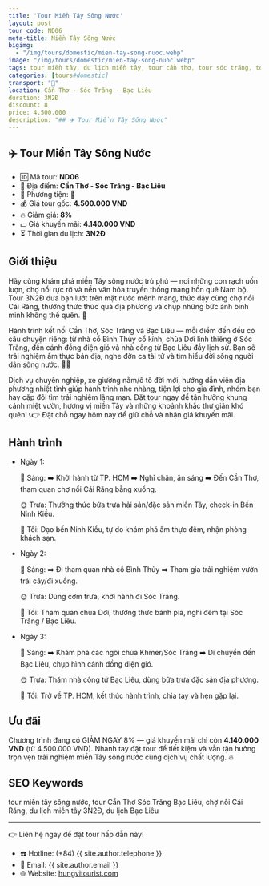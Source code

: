 ```yaml
---
title: 'Tour Miền Tây Sông Nước'
layout: post
tour_code: ND06
meta-title: Miền Tây Sông Nước
bigimg:
  - "/img/tours/domestic/mien-tay-song-nuoc.webp"
image: "/img/tours/domestic/mien-tay-song-nuoc.webp"
tags: tour miền tây, du lịch miền tây, tour cần thơ, tour sóc trăng, tour bạc liêu, tour nội địa
categories: [tours#domestic]
transport: "🚌"
location: Cần Thơ - Sóc Trăng - Bạc Liêu
duration: 3N2Đ
discount: 8
price: 4.500.000
description: "## ✈️ Tour Miền Tây Sông Nước"
---
```


## ✈️ Tour Miền Tây Sông Nước 

- 🆔 Mã tour: **ND06**
- 📍 Địa điểm: **Cần Thơ - Sóc Trăng - Bạc Liêu**
- 🚗 Phương tiện: **🚌**
- 💰 Giá tour gốc: **4.500.000 VND**
- 🔥 Giảm giá: **8%**
- 💵 Giá khuyến mãi: **4.140.000 VND**
- ⏳ Thời gian du lịch: **3N2Đ**


## Giới thiệu
Hãy cùng khám phá miền Tây sông nước trù phú — nơi những con rạch uốn lượn, chợ nổi rực rỡ và nền văn hóa truyền thống mang hồn quê Nam bộ. Tour 3N2Đ đưa bạn lướt trên mặt nước mênh mang, thức dậy cùng chợ nổi Cái Răng, thưởng thức thức quà địa phương và chụp những bức ảnh bình minh không thể quên. 🌅

Hành trình kết nối Cần Thơ, Sóc Trăng và Bạc Liêu — mỗi điểm đến đều có câu chuyện riêng: từ nhà cổ Bình Thủy cổ kính, chùa Dơi linh thiêng ở Sóc Trăng, đến cánh đồng điện gió và nhà công tử Bạc Liêu đầy lịch sử. Bạn sẽ trải nghiệm ẩm thực bản địa, nghe đờn ca tài tử và tìm hiểu đời sống người dân sông nước. 🍜🎶

Dịch vụ chuyên nghiệp, xe giường nằm/ô tô đời mới, hướng dẫn viên địa phương nhiệt tình giúp hành trình nhẹ nhàng, tiện lợi cho gia đình, nhóm bạn hay cặp đôi tìm trải nghiệm lãng mạn. Đặt tour ngay để tận hưởng khung cảnh miệt vườn, hương vị miền Tây và những khoảnh khắc thư giãn khó quên! 📞👉 Đặt chỗ ngay hôm nay để giữ chỗ và nhận giá khuyến mãi.

## Hành trình
- Ngày 1:

  🌅 Sáng: ➡️ Khởi hành từ TP. HCM ➡️ Nghỉ chân, ăn sáng ➡️ Đến Cần Thơ, tham quan chợ nổi Cái Răng bằng xuồng.

  🌞 Trưa: Thưởng thức bữa trưa hải sản/đặc sản miền Tây, check-in Bến Ninh Kiều.

  🌙 Tối: Dạo bến Ninh Kiều, tự do khám phá ẩm thực đêm, nhận phòng khách sạn.
- Ngày 2:

  🌅 Sáng: ➡️ Đi tham quan nhà cổ Bình Thủy ➡️ Tham gia trải nghiệm vườn trái cây/đi xuồng.

  🌞 Trưa: Dùng cơm trưa, khởi hành đi Sóc Trăng.

  🌙 Tối: Tham quan chùa Dơi, thưởng thức bánh pía, nghỉ đêm tại Sóc Trăng / Bạc Liêu.
- Ngày 3:

  🌅 Sáng: ➡️ Khám phá các ngôi chùa Khmer/Sóc Trăng ➡️ Di chuyển đến Bạc Liêu, chụp hình cánh đồng điện gió.

  🌞 Trưa: Thăm nhà công tử Bạc Liêu, dùng bữa trưa đặc sản địa phương.

  🌙 Tối: Trở về TP. HCM, kết thúc hành trình, chia tay và hẹn gặp lại.

## Ưu đãi
Chương trình đang có GIẢM NGAY 8% — giá khuyến mãi chỉ còn **4.140.000 VND** (từ 4.500.000 VND). Nhanh tay đặt tour để tiết kiệm và vẫn tận hưởng trọn vẹn trải nghiệm miền Tây sông nước cùng dịch vụ chất lượng. 🔥

## SEO Keywords
tour miền tây sông nước, tour Cần Thơ Sóc Trăng Bạc Liêu, chợ nổi Cái Răng, du lịch miền tây 3N2Đ, du lịch Bạc Liêu

---

👉 Liên hệ ngay để đặt tour hấp dẫn này!

- ☎️ Hotline: (+84) {{ site.author.telephone }}
- 📧 Email: {{ site.author.email }}
- 🌐 Website: [hungvitourist.com](https://hungvitourist.com)

